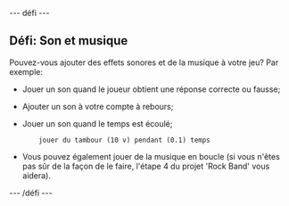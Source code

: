 \--- défi \---

## Défi: Son et musique

Pouvez-vous ajouter des effets sonores et de la musique à votre jeu? Par exemple:

+ Jouer un son quand le joueur obtient une réponse correcte ou fausse;
+ Ajouter un son à votre compte à rebours;
+ Jouer un son quand le temps est écoulé;
    
    ```blocks
        jouer du tambour (10 v) pendant (0.1) temps
    ```

+ Vous pouvez également jouer de la musique en boucle (si vous n'êtes pas sûr de la façon de le faire, l'étape 4 du projet 'Rock Band' vous aidera).

\--- /défi \---